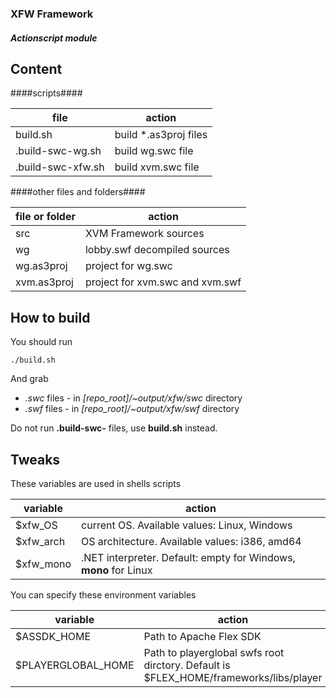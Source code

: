 ### XFW Framework ###
##### Actionscript module #####

## Content ##

####scripts####

 |file             | action                |
 |-----------------|-----------------------|
 |build.sh         | build *.as3proj files |
 |.build-swc-wg.sh | build wg.swc file     |
 |.build-swc-xfw.sh| build xvm.swc file    |

####other files and folders####
 
 |file or folder | action                             |
 |---------------|------------------------------------|
 |src            | XVM Framework sources              |
 |wg             | lobby.swf decompiled sources       |
 |wg.as3proj     | project for wg.swc                 |
 |xvm.as3proj    | project for xvm.swc and xvm.swf    |
 
## How to build ##
You should run
```
./build.sh
```
And grab

 * *.swc* files - in *[repo_root]/~output/xfw/swc* directory
 * *.swf* files - in *[repo_root]/~output/xfw/swf* directory

Do not run **.build-swc-** files, use **build.sh** instead.

## Tweaks ##

These variables are used in shells scripts

 |variable               | action                                                           |
 |-----------------------|------------------------------------------------------------------|
 |$xfw_OS                | current OS. Available values: Linux, Windows                     |
 |$xfw_arch              | OS architecture. Available values: i386, amd64                   |
 |$xfw_mono              | .NET interpreter. Default: empty for Windows, **mono** for Linux |

You can specify these environment variables

 |variable               | action                                                                                |
 |-----------------------|---------------------------------------------------------------------------------------|
 |$ASSDK_HOME            | Path to Apache Flex SDK                                                               |
 |$PLAYERGLOBAL_HOME     | Path to playerglobal swfs root dirctory. Default is $FLEX_HOME/frameworks/libs/player |
